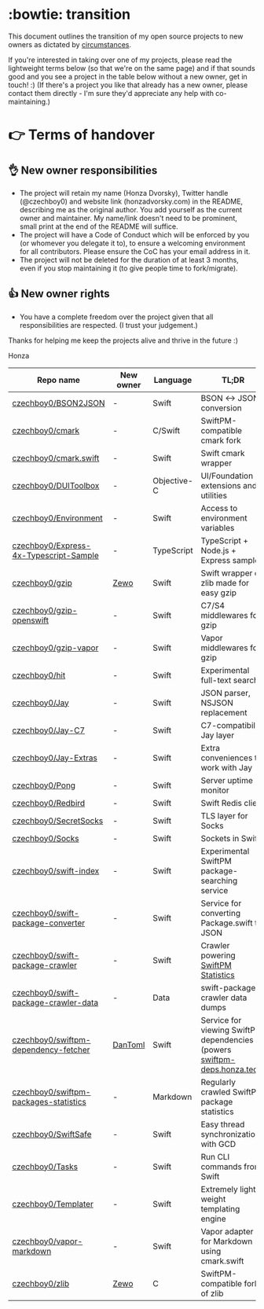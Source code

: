 # :bowtie: transition

This document outlines the transition of my open source projects to new owners as dictated by [circumstances](https://twitter.com/czechboy0/status/762662990135062528). 

If you're interested in taking over one of my projects, please read the lightweight terms below (so that we're on the same page) and if that sounds good and you see a project in the table below without a new owner, get in touch! :) (If there's a project you like that already has a new owner, please contact them directly - I'm sure they'd appreciate any help with co-maintaining.)

# :point_right: Terms of handover
## :ok_hand: New owner responsibilities

- The project will retain my name (Honza Dvorsky), Twitter handle (@czechboy0) and website link (honzadvorsky.com) in the README, describing me as the original author. You add yourself as the current owner and maintainer. My name/link doesn't need to be prominent, small print at the end of the README will suffice.
- The project will have a Code of Conduct which will be enforced by you (or whomever you delegate it to), to ensure a welcoming environment for all contributors. Please ensure the CoC has your email address in it.
- The project will not be deleted for the duration of at least 3 months, even if you stop maintaining it (to give people time to fork/migrate).

## :thumbsup: New owner rights

- You have a complete freedom over the project given that all responsibilities are respected. (I trust your judgement.)

Thanks for helping me keep the projects alive and thrive in the future :) 

Honza

| Repo name | New owner | Language | TL;DR |
| --- | --- | --- | --- |
| [czechboy0/BSON2JSON](https://github.com/czechboy0/BSON2JSON) | - | Swift | BSON <-> JSON conversion |
| [czechboy0/cmark](https://github.com/czechboy0/cmark) | - | C/Swift | SwiftPM-compatible cmark fork |
| [czechboy0/cmark.swift](https://github.com/czechboy0/cmark.swift) | - | Swift | Swift cmark wrapper |
| [czechboy0/DUIToolbox](https://github.com/czechboy0/DUIToolbox) | - | Objective-C | UI/Foundation extensions and utilities |
| [czechboy0/Environment](https://github.com/czechboy0/Environment) | - | Swift | Access to environment variables |
| [czechboy0/Express-4x-Typescript-Sample](https://github.com/czechboy0/Express-4x-Typescript-Sample) | - | TypeScript | TypeScript + Node.js + Express sample |
| [czechboy0/gzip](https://github.com/czechboy0/gzip) | [Zewo](https://github.com/Zewo/gzip) | Swift | Swift wrapper of zlib made for easy gzip |
| [czechboy0/gzip-openswift](https://github.com/czechboy0/gzip-openswift) | - | Swift | C7/S4 middlewares for gzip |
| [czechboy0/gzip-vapor](https://github.com/czechboy0/gzip-vapor) | - | Swift | Vapor middlewares for gzip |
| [czechboy0/hit](https://github.com/czechboy0/hit) | - | Swift | Experimental full-text search |
| [czechboy0/Jay](https://github.com/czechboy0/Jay) | - | Swift | JSON parser, NSJSON replacement |
| [czechboy0/Jay-C7](https://github.com/czechboy0/Jay-C7) | - | Swift | C7-compatibility Jay layer |
| [czechboy0/Jay-Extras](https://github.com/czechboy0/Jay-Extras) | - | Swift | Extra conveniences to work with Jay |
| [czechboy0/Pong](https://github.com/czechboy0/Pong) | - | Swift | Server uptime monitor |
| [czechboy0/Redbird](https://github.com/czechboy0/Redbird) | - | Swift | Swift Redis client |
| [czechboy0/SecretSocks](https://github.com/czechboy0/SecretSocks) | - | Swift | TLS layer for Socks |
| [czechboy0/Socks](https://github.com/czechboy0/Socks) | - | Swift | Sockets in Swift |
| [czechboy0/swift-index](https://github.com/czechboy0/swift-index) | - | Swift | Experimental SwiftPM package-searching service |
| [czechboy0/swift-package-converter](https://github.com/czechboy0/swift-package-converter) | - | Swift | Service for converting Package.swift to JSON |
| [czechboy0/swift-package-crawler](https://github.com/czechboy0/swift-package-crawler) | - | Swift | Crawler powering [SwiftPM Statistics](https://github.com/czechboy0/swiftpm-packages-statistics) |
| [czechboy0/swift-package-crawler-data](https://github.com/czechboy0/swift-package-crawler-data) | - | Data | swift-package-crawler data dumps |
| [czechboy0/swiftpm-dependency-fetcher](https://github.com/czechboy0/swiftpm-dependency-fetcher) | [DanToml](https://github.com/DanToml/swiftpm-dependency-fetcher) | Swift | Service for viewing SwiftPM dependencies (powers [swiftpm-deps.honza.tech](http://swiftpm-deps.honza.tech/web)) |
| [czechboy0/swiftpm-packages-statistics](https://github.com/czechboy0/swiftpm-packages-statistics) | - | Markdown | Regularly crawled SwiftPM package statistics |
| [czechboy0/SwiftSafe](https://github.com/czechboy0/SwiftSafe) | - | Swift | Easy thread synchronization with GCD |
| [czechboy0/Tasks](https://github.com/czechboy0/Tasks) | - | Swift | Run CLI commands from Swift |
| [czechboy0/Templater](https://github.com/czechboy0/Templater) | - | Swift | Extremely light-weight templating engine |
| [czechboy0/vapor-markdown](https://github.com/czechboy0/vapor-markdown) | - | Swift | Vapor adapter for Markdown using cmark.swift |
| [czechboy0/zlib](https://github.com/czechboy0/zlib) | [Zewo](https://github.com/Zewo/zlib) | C | SwiftPM-compatible fork of zlib |
